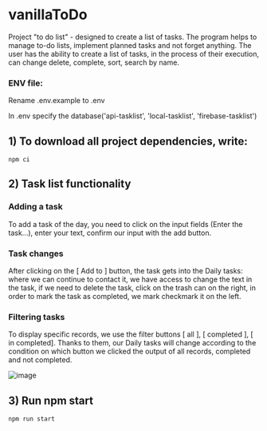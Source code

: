 # vanillaToDo

Project "to do list" - designed to create a list of tasks. The program helps to manage to-do lists, implement planned tasks and not forget anything. The user has the ability to create a list of tasks, in the process of their execution, can change delete, complete, sort, search by name.

### ENV file:

Rename .env.example to .env

In .env specify the database('api-tasklist', 'local-tasklist', 'firebase-tasklist')

## 1) To download all project dependencies, write:

`npm ci`

## 2) Task list functionality

### Adding a task 
To add a task of the day, you need to click on the input fields (Enter the task...), enter your text, confirm our input with the add button.

<!-- ![image](https://user-images.githubusercontent.com/58366884/121872632-2cd00a80-cd0e-11eb-99e4-de2d5fa8f2d6.png) -->

### Task changes 
After clicking on the [ Add to ] button, the task gets into the Daily tasks: where we can continue to contact it, we have access to change the text in the task, if we need to delete the task, click on the trash can on the right, in order to mark the task as completed, we mark checkmark it on the left.

<!-- ![image](https://user-images.githubusercontent.com/58366884/121872835-6a349800-cd0e-11eb-8573-feacfe205b48.png) -->

### Filtering tasks 
To display specific records, we use the filter buttons [ all ], [ completed ], [ in completed]. Thanks to them, our Daily tasks will change according to the condition on which button we clicked the output of all records, completed and not completed.

![image](https://user-images.githubusercontent.com/58366884/133989195-7cd1c283-deb8-4615-ae32-12c7b3948e09.png)


## 3) Run npm start

`npm run start`

